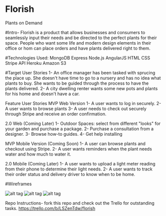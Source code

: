 # Florish
Plants on Demand

#Intro-
Florish is a product that allows businesses and consumers to seamlessly input their needs and be directed to the perfect plants for their space. People who want some life and modern design elements in their office or hom can place orders and have plants delivered right to them. 

#Technologies Used:
MongoDB
Express
Node.js
AngularJS
HTML
CSS
Stripe API
Heroku
Amazon S3

#Target User Stories
1- An office manager has been tasked with sprucing the place up. She doesn't have time to go to a nursery and has no idea what plants to buy. She wants to be guided through the process to have the plants delivered.
2- A city dwelling renter wants some new pots and plants for his home and doesn't have a car.

Feature User Stories
MVP Web Version
1- A user wants to log in securely.
2- A user wants to browse plants
3- A user needs to check out securely through Stripe and receive an order confirmation.

2.0 Web (Coming Later)
1- Outdoor Spaces: select from different "looks" for your garden and purchase a package.
2- Purchase a consultation from a designer.
3- Browse how-to guides.
4- Get help installing

MVP Mobile Version (Coming Soon) 
1- A user can browse plants and checkout using Stripe.
2- A user wants reminders when the plant needs water and how much to water it.

2.0 Mobile (Coming Later)
1- A user wants to upload a light meter reading from their phone to determine their light needs.
2- A user wants to track their order status and delivery driver to know when to be home.

#Wireframes

![alt tag](https://github.com/veronicasykes/florish/blob/master/public/static_assets/DecisionPage.jpg)
![alt tag](https://github.com/veronicasykes/florish/blob/master/public/static_assets/Florish.jpg)
![alt tag](https://github.com/veronicasykes/florish/blob/master/public/static_assets/light_Page.jpg)



Repo Instructions- fork this repo and check out the Trello for outstanding tasks.
https://trello.com/b/LSZenTdw/florish
